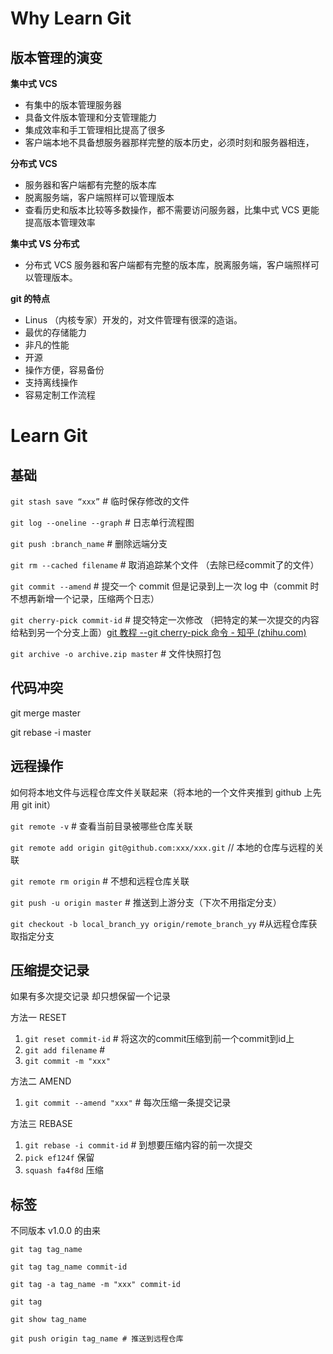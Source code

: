 # Why Learn Git

## 版本管理的演变

<b>集中式 VCS</b>

- 有集中的版本管理服务器
- 具备文件版本管理和分支管理能力
- 集成效率和手工管理相比提高了很多
- 客户端本地不具备想服务器那样完整的版本历史，必须时刻和服务器相连，

<b>分布式 VCS</b>

- 服务器和客户端都有完整的版本库
- 脱离服务端，客户端照样可以管理版本
- 查看历史和版本比较等多数操作，都不需要访问服务器，比集中式 VCS 更能提高版本管理效率

<b>集中式 VS 分布式</b>

- 分布式 VCS 服务器和客户端都有完整的版本库，脱离服务端，客户端照样可以管理版本。

<b>git 的特点</b>

- Linus （内核专家）开发的，对文件管理有很深的造诣。
- 最优的存储能力
- 非凡的性能
- 开源
- 操作方便，容易备份
- 支持离线操作
- 容易定制工作流程

# Learn Git

## 基础

`git stash save “xxx”` # 临时保存修改的文件

`git log --oneline --graph` # 日志单行流程图

`git push :branch_name` # 删除远端分支

`git rm --cached filename` # 取消追踪某个文件  （去除已经commit了的文件）

`git commit --amend` # 提交一个 commit 但是记录到上一次 log 中（commit 时不想再新增一个记录，压缩两个日志）

`git cherry-pick commit-id` # 提交特定一次修改 （把特定的某一次提交的内容给粘到另一个分支上面）[git 教程 --git cherry-pick 命令 - 知乎 (zhihu.com)](https://zhuanlan.zhihu.com/p/355413226)

`git archive -o archive.zip master` # 文件快照打包

## 代码冲突

git merge master

git rebase -i master

## 远程操作

如何将本地文件与远程仓库文件关联起来（将本地的一个文件夹推到 github 上先用 git init）

`git remote -v` # 查看当前目录被哪些仓库关联

`git remote add origin git@github.com:xxx/xxx.git` // 本地的仓库与远程的关联

`git remote rm origin` # 不想和远程仓库关联

`git push -u origin master` # 推送到上游分支（下次不用指定分支）

`git checkout -b local_branch_yy origin/remote_branch_yy` #从远程仓库获取指定分支

## 压缩提交记录

如果有多次提交记录 却只想保留一个记录

方法一 RESET

1. `git reset commit-id` # 将这次的commit压缩到前一个commit到id上
2. `git add filename` #
3. `git commit -m "xxx"`

方法二 AMEND

1. `git commit --amend "xxx"` # 每次压缩一条提交记录

方法三 REBASE

1. `git rebase -i commit-id` # 到想要压缩内容的前一次提交
2. `pick ef124f` 保留
3. `squash fa4f8d` 压缩

## 标签

不同版本 v1.0.0 的由来

```shell
git tag tag_name

git tag tag_name commit-id

git tag -a tag_name -m "xxx" commit-id

git tag

git show tag_name

git push origin tag_name # 推送到远程仓库
```



